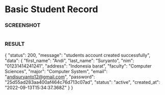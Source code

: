 # Basic Student Record

### SCREENSHOT

<img src=""></img>

### RESULT

{
"status": 200,
"message": "students account created successfully",
"data": {
"first_name": "Andi",
"last_name": "Suryanto",
"nim": "01231414241241",
"address": "Indonesia barat",
"faculty": "Computer Sciences",
"major": "Computer System",
"email": "andisuryanto12@gmail.com",
"password": "25d55ad283aa400af464c76d713c07ad",
"status": "active",
"created_at": "2022-09-13T15:34:37.368Z"
}
}

